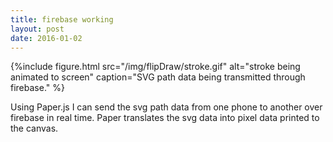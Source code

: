 ```yaml
---
title: firebase working
layout: post
date: 2016-01-02
---
```


{%include figure.html src="/img/flipDraw/stroke.gif" alt="stroke being animated to screen" caption="SVG path data being transmitted through firebase." %}

Using Paper.js I can send the svg path data from one phone to another over firebase in real time. Paper translates the svg data into pixel data printed to the canvas.
